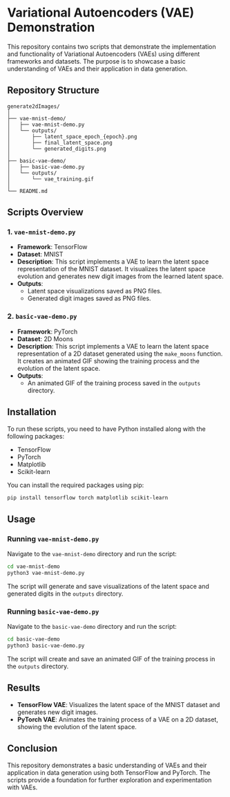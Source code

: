 # Variational Autoencoders (VAE) Demonstration

This repository contains two scripts that demonstrate the implementation and functionality of Variational Autoencoders (VAEs) using different frameworks and datasets. The purpose is to showcase a basic understanding of VAEs and their application in data generation.

## Repository Structure

```
generate2dImages/
│
├── vae-mnist-demo/
│   ├── vae-mnist-demo.py
│   └── outputs/
│       ├── latent_space_epoch_{epoch}.png
│       ├── final_latent_space.png
│       └── generated_digits.png
│
├── basic-vae-demo/
│   ├── basic-vae-demo.py
│   └── outputs/
│       └── vae_training.gif
│
└── README.md
```

## Scripts Overview

### 1. `vae-mnist-demo.py`

- **Framework**: TensorFlow
- **Dataset**: MNIST
- **Description**: This script implements a VAE to learn the latent space representation of the MNIST dataset. It visualizes the latent space evolution and generates new digit images from the learned latent space.
- **Outputs**: 
  - Latent space visualizations saved as PNG files.
  - Generated digit images saved as PNG files.

### 2. `basic-vae-demo.py`

- **Framework**: PyTorch
- **Dataset**: 2D Moons
- **Description**: This script implements a VAE to learn the latent space representation of a 2D dataset generated using the `make_moons` function. It creates an animated GIF showing the training process and the evolution of the latent space.
- **Outputs**: 
  - An animated GIF of the training process saved in the `outputs` directory.

## Installation

To run these scripts, you need to have Python installed along with the following packages:

- TensorFlow
- PyTorch
- Matplotlib
- Scikit-learn

You can install the required packages using pip:

```bash
pip install tensorflow torch matplotlib scikit-learn
```

## Usage

### Running `vae-mnist-demo.py`

Navigate to the `vae-mnist-demo` directory and run the script:

```bash
cd vae-mnist-demo
python3 vae-mnist-demo.py
```

The script will generate and save visualizations of the latent space and generated digits in the `outputs` directory.

### Running `basic-vae-demo.py`

Navigate to the `basic-vae-demo` directory and run the script:

```bash
cd basic-vae-demo
python3 basic-vae-demo.py
```

The script will create and save an animated GIF of the training process in the `outputs` directory.

## Results

- **TensorFlow VAE**: Visualizes the latent space of the MNIST dataset and generates new digit images.
- **PyTorch VAE**: Animates the training process of a VAE on a 2D dataset, showing the evolution of the latent space.

## Conclusion

This repository demonstrates a basic understanding of VAEs and their application in data generation using both TensorFlow and PyTorch. The scripts provide a foundation for further exploration and experimentation with VAEs. 